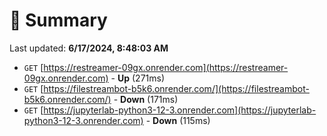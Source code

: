 # 📖 Summary
Last updated: **6/17/2024, 8:48:03 AM**

- `GET` [https://restreamer-09gx.onrender.com](https://restreamer-09gx.onrender.com) - **Up** (271ms)
- `GET` [https://filestreambot-b5k6.onrender.com/](https://filestreambot-b5k6.onrender.com/) - **Down** (171ms)
- `GET` [https://jupyterlab-python3-12-3.onrender.com](https://jupyterlab-python3-12-3.onrender.com) - **Down** (115ms)
